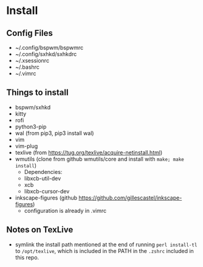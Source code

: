 # Install

## Config Files

- ~/.config/bspwm/bspwmrc
- ~/.config/sxhkd/sxhkdrc
- ~/.xsessionrc
- ~/.bashrc
- ~/.vimrc

## Things to install

- bspwm/sxhkd
- kitty
- rofi
- python3-pip
- wal (from pip3, pip3 install wal)
- vim
- vim-plug
- texlive (from https://tug.org/texlive/acquire-netinstall.html)
- wmutils (clone from github wmutils/core and install with `make; make install`)
    - Dependencies:
    - libxcb-util-dev
    - xcb
    - libxcb-cursor-dev
- inkscape-figures (github https://github.com/gillescastel/inkscape-figures)
    - configuration is already in .vimrc

## Notes on TexLive

- symlink the install path mentioned at the end of running `perl install-tl` to `/opt/texlive`, which is included in the PATH in the `.zshrc` included in this repo.



